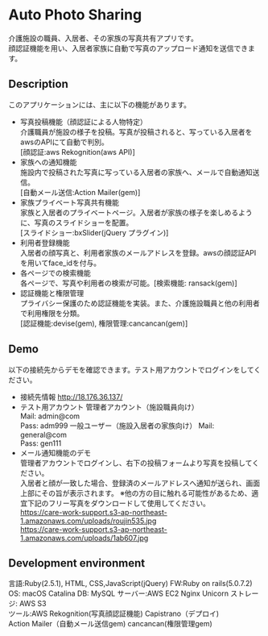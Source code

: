 # Auto Photo Sharing
介護施設の職員、入居者、その家族の写真共有アプリです。  
顔認証機能を用い、入居者家族に自動で写真のアップロード通知を送信できます。

## Description
このアプリケーションには、主に以下の機能があります。
- 写真投稿機能（顔認証による人物特定）  
介護職員が施設の様子を投稿。写真が投稿されると、写っている入居者をawsのAPIにて自動で判別。  
  [顔認証:aws Rekognition(aws API)]
- 家族への通知機能  
施設内で投稿された写真に写っている入居者の家族へ、メールで自動通知送信。  
  [自動メール送信:Action Mailer(gem)]
- 家族プライベート写真共有機能  
家族と入居者のプライベートページ。入居者が家族の様子を楽しめるように、写真のスライドショーを配置。  
  [スライドショー:bxSlider(jQuery プラグイン)]
- 利用者登録機能  
入居者の顔写真と、利用者家族のメールアドレスを登録。awsの顔認証APIを用いてface_idを付与。
- 各ページでの検索機能  
各ページで、写真や利用者の検索が可能。[検索機能: ransack(gem)]
- 認証機能と権限管理  
プライバシー保護のため認証機能を実装。また、介護施設職員と他の利用者で利用権限を分類。  
  [認証機能:devise(gem), 権限管理:cancancan(gem)]

## Demo
以下の接続先からデモを確認できます。テスト用アカウントでログインをしてください。
- 接続先情報 http://18.176.36.137/
- テスト用アカウント
管理者アカウント（施設職員向け）  
Mail: admin@com  
Pass: adm999 
一般ユーザー（施設入居者の家族向け）
Mail: general@com  
Pass: gen111
- メール通知機能のデモ  
管理者アカウントでログインし、右下の投稿フォームより写真を投稿してください。  
入居者と顔が一致した場合、登録済のメールアドレスへ通知が送られ、画面上部にその旨が表示されます。
※他の方の目に触れる可能性があるため、適宜下記のフリー写真をダウンロードして使用してください。  
https://care-work-support.s3-ap-northeast-1.amazonaws.com/uploads/roujin535.jpg  
https://care-work-support.s3-ap-northeast-1.amazonaws.com/uploads/1ab607.jpg

## Development environment
言語:Ruby(2.5.1), HTML, CSS,JavaScript(jQuery)  FW:Ruby on rails(5.0.7.2)  
OS: macOS Catalina   DB: MySQL  サーバー:AWS EC2  Nginx  Unicorn  ストレージ: AWS S3  
ツール:AWS Rekognition(写真顔認証機能)  Capistrano（デプロイ)  
Action Mailer（自動メール送信gem)  cancancan(権限管理gem)
